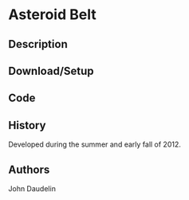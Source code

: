 # Asteroid Belt

## Description

## Download/Setup

## Code

## History

Developed during the summer and early fall of 2012.

## Authors

John Daudelin